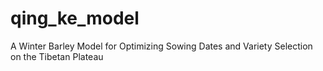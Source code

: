 # qing_ke_model
A Winter Barley Model for Optimizing Sowing Dates and Variety Selection on the Tibetan Plateau

